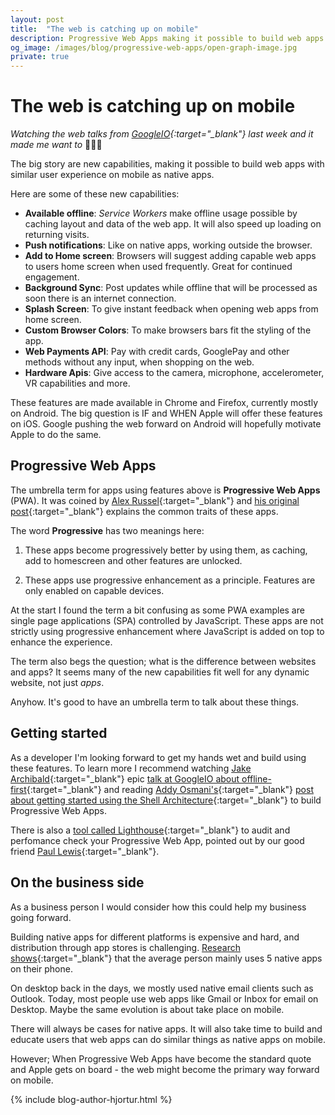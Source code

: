 ```yaml
---
layout: post
title:  "The web is catching up on mobile"
description: Progressive Web Apps making it possible to build web apps with similar to native apps.
og_image: /images/blog/progressive-web-apps/open-graph-image.jpg
private: true
---
```


# The web is catching up on mobile

*Watching the web talks from [GoogleIO](https://events.google.com/io2016/){:target="_blank"} last week and it made me want to* 👏👏👏

The big story are new capabilities, making it possible to build web apps with similar user experience on mobile as native apps.

Here are some of these new capabilities:

* **Available offline**: *Service Workers* make offline usage possible by caching layout and data of the web app. It will also speed up loading on returning visits.
* **Push notifications**: Like on native apps, working outside the browser.
* **Add to Home screen**: Browsers will suggest adding capable web apps to users home screen when used frequently. Great for continued engagement.
* **Background Sync**: Post updates while offline that will be processed as soon there is an internet connection.
* **Splash Screen**: To give instant feedback when opening web apps from home screen.
* **Custom Browser Colors**: To make browsers bars fit the styling of the app.
* **Web Payments API**: Pay with credit cards, GooglePay and other methods without any input, when shopping on the web.
* **Hardware Apis**: Give access to the camera, microphone, accelerometer, VR capabilities and more. 

These features are made available in Chrome and Firefox, currently mostly on Android. The big question is IF and WHEN Apple will offer these features on iOS. Google pushing the web forward on Android will hopefully motivate Apple to do the same.
 
## Progressive Web Apps

The umbrella term for apps using features above is **Progressive Web Apps** (PWA). It was coined by [Alex Russel](https://twitter.com/slightlylate){:target="_blank"} and [his original post](https://infrequently.org/2015/06/progressive-apps-escaping-tabs-without-losing-our-soul/){:target="_blank"} explains the common traits of these apps.

The word **Progressive** has two meanings here:

1. These apps become progressively better by using them, as caching, add to homescreen and other features are unlocked. 

2. These apps use progressive enhancement as a principle. Features are only enabled on capable devices.

At the start I found the term a bit confusing as some PWA examples are single page applications (SPA) controlled by JavaScript. These apps are not strictly using progressive enhancement where JavaScript is added on top to enhance the experience.

The term also begs the question; what is the difference between websites and apps? It seems many of the new capabilities fit well for any dynamic website, not just *apps*.

Anyhow. It's good to have an umbrella term to talk about these things.

## Getting started

As a developer I'm looking forward to get my hands wet and build using these features. To learn more I recommend watching [Jake Archibald](https://twitter.com/jaffathecake){:target="_blank"} epic [talk at GoogleIO about offline-first](https://www.youtube.com/watch?v=cmGr0RszHc8){:target="_blank"} and reading [Addy Osmani's](https://twitter.com/addyosmani){:target="_blank"} [post about getting started using the Shell Architecture](https://addyosmani.com/blog/getting-started-with-progressive-web-apps/){:target="_blank"} to build Progressive Web Apps. 

There is also a [tool called Lighthouse](https://github.com/googlechrome/lighthouse){:target="_blank"} to audit and perfomance check your Progressive Web App, pointed out by our good friend [Paul Lewis](https://aerotwist.com/){:target="_blank"}.

## On the business side

As a business person I would consider how this could help my business going forward. 

Building native apps for different platforms is expensive and hard, and distribution through app stores is challenging. [Research shows](http://techcrunch.com/2015/06/22/consumers-spend-85-of-time-on-smartphones-in-apps-but-only-5-apps-see-heavy-use/){:target="_blank"} that the average person mainly uses 5 native apps on their phone.

On desktop back in the days, we mostly used native email clients such as Outlook. Today, most people use web apps like Gmail or Inbox for email on Desktop. Maybe the same evolution is about take place on mobile.

There will always be cases for native apps. It will also take time to build and educate users that web apps can do similar things as native apps on mobile. 

However; When Progressive Web Apps have become the standard quote and Apple gets on board - the web might become the primary way forward on mobile. 

{% include blog-author-hjortur.html %}
